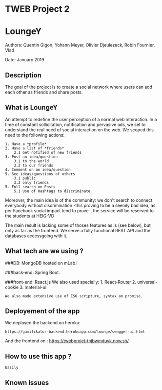 # TWEB Project 2

# LoungeY

Authors: Quentin Gigon, Yohann Meyer, Olivier Djeulezeck, Robin Fournier, Vlad

Date: January 2019	

 ## Description

The goal of the project is to create a social network where users can add each other as friends and share posts.


## What is LoungeY
An attempt to redefine the user perception of a normal web interaction. 
In a time of constant sollicitation, notification and pervasive ads, we set to understand the real need of social interaction on the web. 
We scoped this need to the following actions:
	
	1. Have a *profile*
	2. Have a list of *friends*
		2.1 Get notified of new friends
	3. Post an idea/question
		3.1 to the world
		3.2 to our friends
	4. Comment on an idea/question
	5. See ideas/questions of others
		3.1 public
		3.2 only friends
	5. Full search on Posts
		5.1 Use of Hashtags to discriminate

Moreover, the main idea is of the community: we don't search to connect everybody without discrimination -this proving to be a seemly bad idea, as per Facebook social impact tend to prove-, the service will be reserved to the students at HEIG-VD

The main result is lacking some of thoses features as is (see below), but only as far as the frontend. We serve a fully functional REST API and the databases accessgoing with it. 
## What tech are we using ?

###DB: MongoDB 
	hosted on mLab.i

###back-end: Spring Boot.
	
###front-end: React.js
	We also used specially: 
	1. React-Router
	2. universal-cookie
	3. material-ui
	
	We also made extensive use of ES6 scripture, syntax an promise.
## Deployement of the app

We deployed the backend on heroku: 
	
	https://gamifikator-backend.herokuapp.com/lounge/swagger-ui.html
	
And the frontend on :
	https://twebprojet-tnjbwmduvk.now.sh/
## How to use this app ?
	Easily


## Known issues


